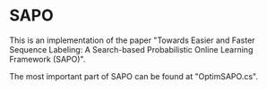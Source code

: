 # SAPO

This is an implementation of the paper "Towards Easier and Faster Sequence Labeling: A Search-based Probabilistic Online Learning Framework (SAPO)".

The most important part of SAPO can be found at "OptimSAPO.cs".